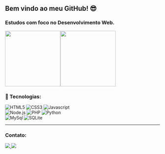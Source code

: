 ## Bem vindo ao meu GitHub! :sunglasses:

### Estudos com foco no Desenvolvimento Web.
<img height="180em" src="https://github-readme-stats.vercel.app/api?username=HerikCosmo&show_icons=true&theme=tokyonight&include_all_commits=true&count_private=true&hide_border=true&bg_color=0d1117"/><img height="180em" src="https://github-readme-stats.vercel.app/api/top-langs/?username=HerikCosmo&layout=compact&langs_count=16&theme=tokyonight&hide_border=true&bg_color=0d1117"/>

### :hammer: Tecnologias:
![HTML5](https://img.shields.io/badge/HTML5-E34F26?style=for-the-badge&logo=html5&logoColor=white) 
![CSS3](https://img.shields.io/badge/CSS3-1572B6?style=for-the-badge&logo=css3&logoColor=white) 
![Javascript](https://img.shields.io/badge/JavaScript-323330?style=for-the-badge&logo=javascript&logoColor=F7DF1E)
<br>
![Node.js](https://img.shields.io/badge/Node.js-339933?style=for-the-badge&logo=nodedotjs&logoColor=white) 
![PHP](https://img.shields.io/badge/PHP-777BB4?style=for-the-badge&logo=php&logoColor=white)
![Python](https://img.shields.io/badge/Python-3776AB?style=for-the-badge&logo=python&logoColor=white) 
<br>
![MySql](https://img.shields.io/badge/MySQL-00000F?style=for-the-badge&logo=mysql&logoColor=white) 
![SQLite](https://img.shields.io/badge/SQLite-07405E?style=for-the-badge&logo=sqlite&logoColor=white)

<hr>

### Contato:
<a href="maito: herikcosmo.m@gmail.com" target="_blank">
  <img src="https://img.shields.io/static/v1?style=flat-square&logo=gmail&message=herikcosmo.m@gmail.com&color=EA4335&label=&logoColor=white">
</a>

<a href="https://www.linkedin.com/in/herik-martins-3194b4208" target="_blank">
  <img src="https://img.shields.io/static/v1?style=flat-square&logo=linkedin&message=Herik%20Martins&color=0A66C2&label=&logoColor=white&link=https://www.linkedin.com/in/herik-martins-3194b4208">
</a>
